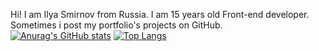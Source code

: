 Hi! I am Ilya Smirnov from Russia. I am 15 years old Front-end developer. Sometimes i post my portfolio's projects on GitHub.
[![Anurag's GitHub stats](https://github-readme-stats.vercel.app/api?username=rauh-wrld)](https://github.com/anuraghazra/github-readme-stats)
[![Top Langs](https://github-readme-stats.vercel.app/api/top-langs/?username=rauh-wrld)](https://github.com/anuraghazra/github-readme-stats)
